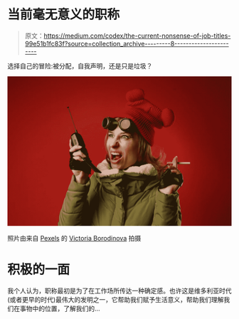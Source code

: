 # 当前毫无意义的职称

> 原文：<https://medium.com/codex/the-current-nonsense-of-job-titles-99e51b1fc83f?source=collection_archive---------8----------------------->

选择自己的冒险:被分配，自我声明，还是只是垃圾？

![](img/a80c7022a515ba8f825c7eae7d6c054e.png)

照片由来自 [Pexels](https://www.pexels.com/photo/angry-woman-with-cigarette-screaming-into-portable-transceiver-6777498/?utm_content=attributionCopyText&utm_medium=referral&utm_source=pexels) 的 [Victoria Borodinova](https://www.pexels.com/@victoria-borodinova-392079?utm_content=attributionCopyText&utm_medium=referral&utm_source=pexels) 拍摄

# 积极的一面

我个人认为，职称最初是为了在工作场所传达一种确定感。也许这是维多利亚时代(或者更早的时代)最伟大的发明之一，它帮助我们赋予生活意义，帮助我们理解我们在事物中的位置，了解我们的…